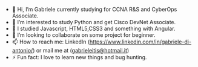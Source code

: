 - 👋 Hi, I’m Gabriele currently studying for CCNA R&S and CyberOps Associate.
- 👀 I’m interested to study Python and get Cisco DevNet Associate.
- 📔 I studied Javascript, HTML5,CSS3 and something with Angular.
- 💞️ I’m looking to collaborate on some project for beginner.
- 📫 How to reach me: LinkedIn (https://www.linkedin.com/in/gabriele-di-antonio/) or mail me at (gabrieleitis@hotmail.it)
- ⚡ Fun fact: I love to learn new things and bug hunting.
